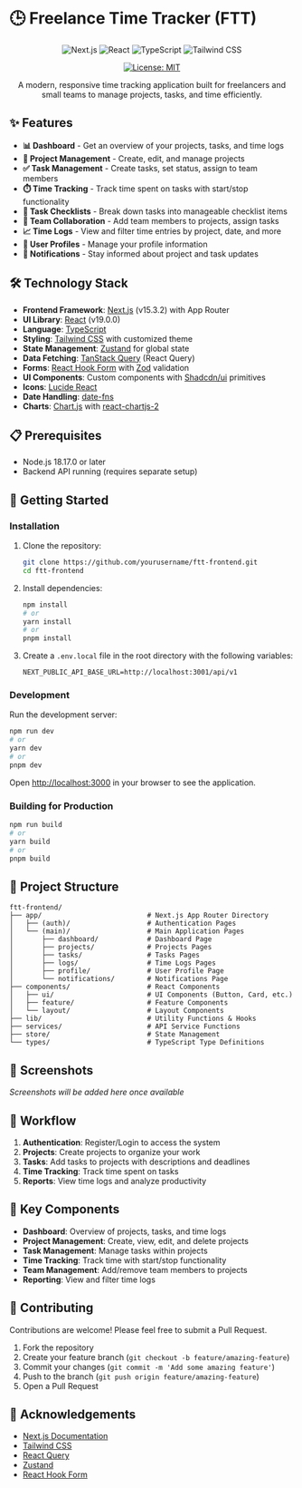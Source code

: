 # 🕒 Freelance Time Tracker (FTT)

<div align="center">

![Next.js](https://img.shields.io/badge/Next.js-15.3.2-black?style=for-the-badge&logo=next.js)
![React](https://img.shields.io/badge/React-19.0.0-61DAFB?style=for-the-badge&logo=react)
![TypeScript](https://img.shields.io/badge/TypeScript-5.0-3178C6?style=for-the-badge&logo=typescript)
![Tailwind CSS](https://img.shields.io/badge/Tailwind-3.3.3-38B2AC?style=for-the-badge&logo=tailwind-css)

[![License: MIT](https://img.shields.io/badge/License-MIT-yellow.svg?style=for-the-badge)](https://opensource.org/licenses/MIT)

A modern, responsive time tracking application built for freelancers and small teams to manage projects, tasks, and time efficiently.

</div>

## ✨ Features

- **📊 Dashboard** - Get an overview of your projects, tasks, and time logs
- **📁 Project Management** - Create, edit, and manage projects
- **✅ Task Management** - Create tasks, set status, assign to team members
- **⏱️ Time Tracking** - Track time spent on tasks with start/stop functionality
- **📝 Task Checklists** - Break down tasks into manageable checklist items
- **👥 Team Collaboration** - Add team members to projects, assign tasks
- **📈 Time Logs** - View and filter time entries by project, date, and more
- **👤 User Profiles** - Manage your profile information
- **🔔 Notifications** - Stay informed about project and task updates

## 🛠️ Technology Stack

- **Frontend Framework**: [Next.js](https://nextjs.org/) (v15.3.2) with App Router
- **UI Library**: [React](https://reactjs.org/) (v19.0.0)
- **Language**: [TypeScript](https://www.typescriptlang.org/)
- **Styling**: [Tailwind CSS](https://tailwindcss.com/) with customized theme
- **State Management**: [Zustand](https://zustand-demo.pmnd.rs/) for global state
- **Data Fetching**: [TanStack Query](https://tanstack.com/query/latest) (React Query)
- **Forms**: [React Hook Form](https://react-hook-form.com/) with [Zod](https://zod.dev/) validation
- **UI Components**: Custom components with [Shadcdn/ui](https://ui.shadcn.com/) primitives
- **Icons**: [Lucide React](https://lucide.dev/guide/packages/lucide-react)
- **Date Handling**: [date-fns](https://date-fns.org/)
- **Charts**: [Chart.js](https://www.chartjs.org/) with [react-chartjs-2](https://react-chartjs-2.js.org/)

## 📋 Prerequisites

- Node.js 18.17.0 or later
- Backend API running (requires separate setup)

## 🚀 Getting Started

### Installation

1. Clone the repository:
   ```bash
   git clone https://github.com/yourusername/ftt-frontend.git
   cd ftt-frontend
   ```

2. Install dependencies:
   ```bash
   npm install
   # or
   yarn install
   # or
   pnpm install
   ```

3. Create a `.env.local` file in the root directory with the following variables:
   ```
   NEXT_PUBLIC_API_BASE_URL=http://localhost:3001/api/v1
   ```

### Development

Run the development server:

```bash
npm run dev
# or
yarn dev
# or
pnpm dev
```

Open [http://localhost:3000](http://localhost:3000) in your browser to see the application.

### Building for Production

```bash
npm run build
# or
yarn build
# or
pnpm build
```

## 📁 Project Structure

```
ftt-frontend/
├── app/                          # Next.js App Router Directory
│   ├── (auth)/                   # Authentication Pages
│   └── (main)/                   # Main Application Pages
│       ├── dashboard/            # Dashboard Page
│       ├── projects/             # Projects Pages
│       ├── tasks/                # Tasks Pages
│       ├── logs/                 # Time Logs Pages
│       ├── profile/              # User Profile Page
│       └── notifications/        # Notifications Page
├── components/                   # React Components
│   ├── ui/                       # UI Components (Button, Card, etc.)
│   ├── feature/                  # Feature Components
│   └── layout/                   # Layout Components
├── lib/                          # Utility Functions & Hooks
├── services/                     # API Service Functions
├── store/                        # State Management
└── types/                        # TypeScript Type Definitions
```

## 📱 Screenshots

*Screenshots will be added here once available*

## 🔄 Workflow

1. **Authentication**: Register/Login to access the system
2. **Projects**: Create projects to organize your work
3. **Tasks**: Add tasks to projects with descriptions and deadlines
4. **Time Tracking**: Track time spent on tasks
5. **Reports**: View time logs and analyze productivity

## 🧩 Key Components

- **Dashboard**: Overview of projects, tasks, and time logs
- **Project Management**: Create, view, edit, and delete projects
- **Task Management**: Manage tasks within projects
- **Time Tracking**: Track time with start/stop functionality
- **Team Management**: Add/remove team members to projects
- **Reporting**: View and filter time logs

## 👥 Contributing

Contributions are welcome! Please feel free to submit a Pull Request.

1. Fork the repository
2. Create your feature branch (`git checkout -b feature/amazing-feature`)
3. Commit your changes (`git commit -m 'Add some amazing feature'`)
4. Push to the branch (`git push origin feature/amazing-feature`)
5. Open a Pull Request

<!-- ## 📄 License

This project is licensed under the MIT License - see the LICENSE file for details. -->

## 🙏 Acknowledgements

- [Next.js Documentation](https://nextjs.org/docs)
- [Tailwind CSS](https://tailwindcss.com/docs)
- [React Query](https://tanstack.com/query/latest/docs/react/overview)
- [Zustand](https://docs.pmnd.rs/zustand/getting-started/introduction)
- [React Hook Form](https://react-hook-form.com/get-started)
